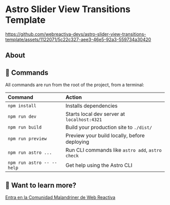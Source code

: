 # Astro Slider View Transitions Template



https://github.com/webreactiva-devs/astro-slider-view-transitions-template/assets/1122071/5c22c327-aee3-46e5-92a3-559734a30420


## About



## 🧞 Commands

All commands are run from the root of the project, from a terminal:

| Command                   | Action                                           |
| :------------------------ | :----------------------------------------------- |
| `npm install`             | Installs dependencies                            |
| `npm run dev`             | Starts local dev server at `localhost:4321`      |
| `npm run build`           | Build your production site to `./dist/`          |
| `npm run preview`         | Preview your build locally, before deploying     |
| `npm run astro ...`       | Run CLI commands like `astro add`, `astro check` |
| `npm run astro -- --help` | Get help using the Astro CLI                     |

## 👀 Want to learn more?

[Entra en la Comunidad Malandriner de Web Reactiva](https://webreactiva.com)
